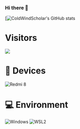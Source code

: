 ### Hi there 👋
[![ColdWindScholar's GitHub stats](https://github-readme-stats.vercel.app/api?username=ColdWindScholar&show_icons=true&theme=tokyonight)
# Visitors
![](https://count.getloli.com/get/@ColdWindScholar?theme=gelbooru)
# 📱 Devices
![Redmi 8](https://img.shields.io/badge/Redmi%206-ED9121?style=flat-square&logo=xiaomi&logoColor=ffffff)
# 💻 Environment
![Windows](https://img.shields.io/badge/Windows%2011-00BBFF?style=flat-square&logo=Windows&logoColor=ffffff)
![WSL2](https://img.shields.io/badge/Ubuntu%2022%2e04-dd4814?style=flat-square&logo=ubuntu&logoColor=ffffff)
<!--
**ColdWindScholar/ColdWindScholar** is a ✨ _special_ ✨ repository because its `README.md` (this file) appears on your GitHub profile.

Here are some ideas to get you started:

- 🔭 I’m currently working on ...
- 🌱 I’m currently learning ...
- 👯 I’m looking to collaborate on ...
- 🤔 I’m looking for help with ...
- 💬 Ask me about ...
- 📫 How to reach me: ...
- 😄 Pronouns: ...
- ⚡ Fun fact: ...
-->
